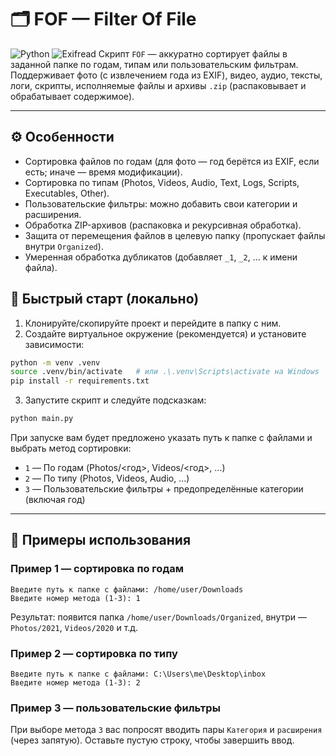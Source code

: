 # 🗂️ FOF — Filter Of File

![Python](https://img.shields.io/badge/python-3.13-blue?logo=python)
![Exifread](https://img.shields.io/badge/exifread-8A2BE2)
Скрипт `FOF` — аккуратно сортирует файлы в заданной папке по годам, типам или пользовательским фильтрам. Поддерживает фото (с извлечением года из EXIF), видео, аудио, тексты, логи, скрипты, исполняемые файлы и архивы `.zip` (распаковывает и обрабатывает содержимое).

---

## ⚙️ Особенности

- Сортировка файлов по годам (для фото — год берётся из EXIF, если есть; иначе — время модификации).
- Сортировка по типам (Photos, Videos, Audio, Text, Logs, Scripts, Executables, Other).
- Пользовательские фильтры: можно добавить свои категории и расширения.
- Обработка ZIP-архивов (распаковка и рекурсивная обработка).
- Защита от перемещения файлов в целевую папку (пропускает файлы внутри `Organized`).
- Умеренная обработка дубликатов (добавляет `_1`, `_2`, ... к имени файла).

## 🚀 Быстрый старт (локально)

1. Клонируйте/скопируйте проект и перейдите в папку с ним.
2. Создайте виртуальное окружение (рекомендуется) и установите зависимости:
```bash
python -m venv .venv
source .venv/bin/activate   # или .\.venv\Scripts\activate на Windows
pip install -r requirements.txt
```

3. Запустите скрипт и следуйте подсказкам:
```bash
python main.py
```

При запуске вам будет предложено указать путь к папке с файлами и выбрать метод сортировки:
- `1` — По годам (Photos/<год>, Videos/<год>, ...)
- `2` — По типу (Photos, Videos, Audio, ...)
- `3` — Пользовательские фильтры + предопределённые категории (включая год)

---

## 🧭 Примеры использования

### Пример 1 — сортировка по годам
```
Введите путь к папке с файлами: /home/user/Downloads
Введите номер метода (1-3): 1
```
Результат: появится папка `/home/user/Downloads/Organized`, внутри — `Photos/2021`, `Videos/2020` и т.д.

### Пример 2 — сортировка по типу
```
Введите путь к папке с файлами: C:\Users\me\Desktop\inbox
Введите номер метода (1-3): 2
```

### Пример 3 — пользовательские фильтры
При выборе метода `3` вас попросят вводить пары `Категория` и `расширения` (через запятую). Оставьте пустую строку, чтобы завершить ввод.


